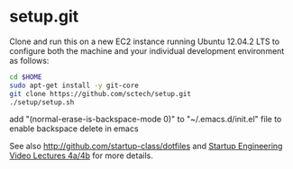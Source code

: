 setup.git
=========
Clone and run this on a new EC2 instance running Ubuntu 12.04.2 LTS to
configure both the machine and your individual development environment as
follows:

```sh
cd $HOME
sudo apt-get install -y git-core
git clone https://github.com/sctech/setup.git
./setup/setup.sh
```

add "(normal-erase-is-backspace-mode 0)"
to "~/.emacs.d/init.el" file to enable backspace delete in emacs

See also http://github.com/startup-class/dotfiles and
[Startup Engineering Video Lectures 4a/4b](https://class.coursera.org/startup-001/lecture/index)
for more details.





